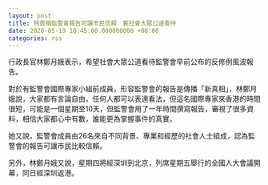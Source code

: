 ```yaml
---
layout: post
title: 特首稱監警會報告可讓市民信賴　冀社會大眾公道看待
date: 2020-05-19 10:45:00.000000000 +08:00
categories: rss
---
```


行政長官林鄭月娥表示，希望社會大眾公道看待監警會早前公布的反修例風波報告。

對於有監警會國際專家小組前成員，形容監警會的報告是傳播「新真相」，林鄭月娥說，大家都有言論自由，任何人都可以表達看法，但這名國際專家來香港的時間很短，可能是一個星期至10天，但監警會用了一年時間撰寫報告，審視了很多資料，相信大家都心中有數，誰能更為掌握事件的真實。

她又說，監警會成員由26名來自不同背景、專業和經歷的社會人士組成，認為監警會的報告可讓市民比較信賴。  

另外，林鄭月娥又說，星期四將經深圳到北京，列席星期五舉行的全國人大會議開幕，同日經深圳返港。

